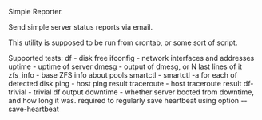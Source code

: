 
Simple Reporter.


Send simple server status reports via email. 


This utility is supposed to be run from crontab, or some sort of script.



Supported tests: 
df - disk free
ifconfig - network interfaces and addresses
uptime - uptime of server
dmesg - output of dmesg, or N last lines of it
zfs_info - base ZFS info about pools
smartctl - smartctl -a for each of detected disk
ping - host ping result
traceroute - host traceroute result
df-trivial - trivial df output
downtime - whether server booted from downtime, and how long it was. required to regularly save heartbeat using option --save-heartbeat


